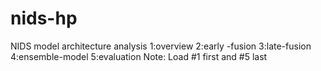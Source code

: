 # nids-hp
NIDS model architecture analysis
1:overview
2:early -fusion
3:late-fusion
4:ensemble-model
5:evaluation
Note:
Load #1 first and #5 last
